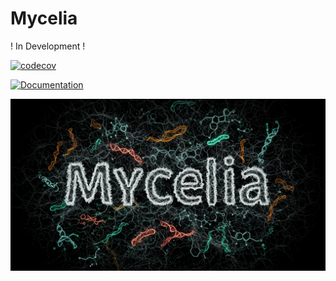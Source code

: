 # Mycelia

! In Development !

[![codecov](https://codecov.io/github/cjprybol/Mycelia/graph/badge.svg?token=0ZQSER2FLR)](https://codecov.io/github/cjprybol/Mycelia)

[![Documentation](https://github.com/cjprybol/Mycelia/actions/workflows/documentation.yml/badge.svg)](https://cjprybol.github.io/Mycelia/dev/)

![Banner Logo](banner-logo.jpg)
